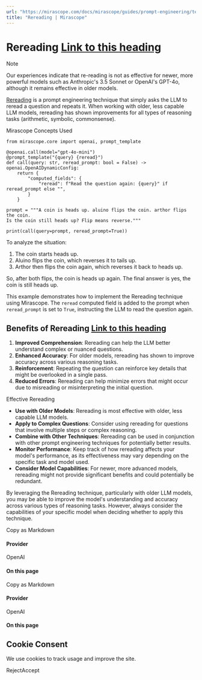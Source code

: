 ```yaml
---
url: "https://mirascope.com/docs/mirascope/guides/prompt-engineering/text-based/rereading"
title: "Rereading | Mirascope"
---
```


# Rereading [Link to this heading](https://mirascope.com/docs/mirascope/guides/prompt-engineering/text-based/rereading\#rereading)

Note

Our experiences indicate that re-reading is not as effective for newer, more powerful models such as Anthropic's 3.5 Sonnet or OpenAI's GPT-4o, although it remains effective in older models.

[Rereading](https://arxiv.org/pdf/2309.06275) is a prompt engineering technique that simply asks the LLM to reread a question and repeats it. When working with older, less capable LLM models, rereading has shown improvements for all types of reasoning tasks (arithmetic, symbolic, commonsense).

Mirascope Concepts Used

```
from mirascope.core import openai, prompt_template

@openai.call(model="gpt-4o-mini")
@prompt_template("{query} {reread}")
def call(query: str, reread_prompt: bool = False) -> openai.OpenAIDynamicConfig:
    return {
        "computed_fields": {
            "reread": f"Read the question again: {query}" if reread_prompt else "",
        }
    }

prompt = """A coin is heads up. aluino flips the coin. arthor flips the coin.
Is the coin still heads up? Flip means reverse."""

print(call(query=prompt, reread_prompt=True))
```

To analyze the situation:

1. The coin starts heads up.
2. Aluino flips the coin, which reverses it to tails up.
3. Arthor then flips the coin again, which reverses it back to heads up.

So, after both flips, the coin is heads up again. The final answer is yes, the coin is still heads up.

This example demonstrates how to implement the Rereading technique using Mirascope. The `reread` computed field is added to the prompt when `reread_prompt` is set to `True`, instructing the LLM to read the question again.

## Benefits of Rereading [Link to this heading](https://mirascope.com/docs/mirascope/guides/prompt-engineering/text-based/rereading\#benefits-of-rereading)

1. **Improved Comprehension**: Rereading can help the LLM better understand complex or nuanced questions.
2. **Enhanced Accuracy**: For older models, rereading has shown to improve accuracy across various reasoning tasks.
3. **Reinforcement**: Repeating the question can reinforce key details that might be overlooked in a single pass.
4. **Reduced Errors**: Rereading can help minimize errors that might occur due to misreading or misinterpreting the initial question.

Effective Rereading

- **Use with Older Models**: Rereading is most effective with older, less capable LLM models.
- **Apply to Complex Questions**: Consider using rereading for questions that involve multiple steps or complex reasoning.
- **Combine with Other Techniques**: Rereading can be used in conjunction with other prompt engineering techniques for potentially better results.
- **Monitor Performance**: Keep track of how rereading affects your model's performance, as its effectiveness may vary depending on the specific task and model used.
- **Consider Model Capabilities**: For newer, more advanced models, rereading might not provide significant benefits and could potentially be redundant.

By leveraging the Rereading technique, particularly with older LLM models, you may be able to improve the model's understanding and accuracy across various types of reasoning tasks. However, always consider the capabilities of your specific model when deciding whether to apply this technique.

Copy as Markdown

#### Provider

OpenAI

#### On this page

Copy as Markdown

#### Provider

OpenAI

#### On this page

## Cookie Consent

We use cookies to track usage and improve the site.

RejectAccept